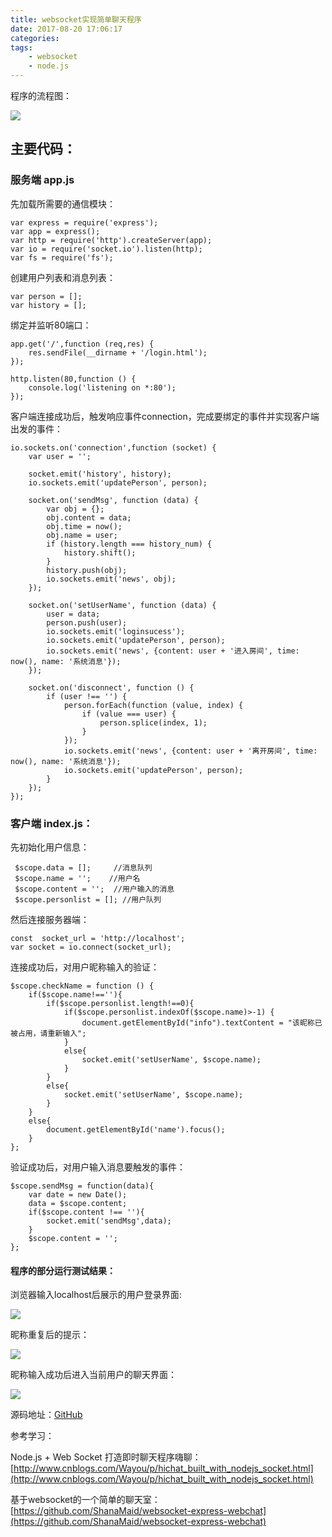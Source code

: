 ```yaml
---
title: websocket实现简单聊天程序
date: 2017-08-20 17:06:17
categories: 
tags:
	- websocket 
	- node.js
---
```



程序的流程图：
<!-- more -->

![](http://i.imgur.com/xNJdw2f.png)


## **主要代码：** ##

### 服务端 app.js ###

先加载所需要的通信模块：

	var express = require('express');
	var app = express();
	var http = require('http').createServer(app);
	var io = require('socket.io').listen(http);
	var fs = require('fs');

创建用户列表和消息列表：

	var person = [];
	var history = [];


绑定并监听80端口：

	app.get('/',function (req,res) {
	    res.sendFile(__dirname + '/login.html');
	});
	
	http.listen(80,function () {
	    console.log('listening on *:80');
	});

客户端连接成功后，触发响应事件connection，完成要绑定的事件并实现客户端出发的事件：

	io.sockets.on('connection',function (socket) {
	    var user = '';
	
	    socket.emit('history', history);
	    io.sockets.emit('updatePerson', person); 
	
	    socket.on('sendMsg', function (data) {
	        var obj = {};
	        obj.content = data;
	        obj.time = now();
	        obj.name = user;
	        if (history.length === history_num) {
	            history.shift();
	        }
	        history.push(obj);
	        io.sockets.emit('news', obj);
	    });
	
	    socket.on('setUserName', function (data) {
	        user = data;
	        person.push(user);
	        io.sockets.emit('loginsucess');
	        io.sockets.emit('updatePerson', person);
	        io.sockets.emit('news', {content: user + '进入房间', time: now(), name: '系统消息'});
	    });
	
	    socket.on('disconnect', function () {
	        if (user !== '') {
	            person.forEach(function (value, index) {
	                if (value === user) {
	                    person.splice(index, 1);
	                }
	            });
	            io.sockets.emit('news', {content: user + '离开房间', time: now(), name: '系统消息'});
	            io.sockets.emit('updatePerson', person);
	        }
	    });
	});

### 客户端 index.js： ###

先初始化用户信息：

	 $scope.data = [];     //消息队列  
	 $scope.name = '';    //用户名
	 $scope.content = '';  //用户输入的消息
	 $scope.personlist = []; //用户队列

然后连接服务器端：

	const  socket_url = 'http://localhost';
	var socket = io.connect(socket_url);
	
连接成功后，对用户昵称输入的验证：

	$scope.checkName = function () {
	    if($scope.name!==''){
	        if($scope.personlist.length!==0){
	            if($scope.personlist.indexOf($scope.name)>-1) {
	                document.getElementById("info").textContent = "该昵称已被占用，请重新输入";
	            }
	            else{
	                socket.emit('setUserName', $scope.name);
	            }
	        }
	        else{
	            socket.emit('setUserName', $scope.name);
	        }
	    }
	    else{
	        document.getElementById('name').focus();
	    }
	};

验证成功后，对用户输入消息要触发的事件：

	$scope.sendMsg = function(data){
	    var date = new Date();
	    data = $scope.content;
	    if($scope.content !== ''){
	        socket.emit('sendMsg',data);
	    }
	    $scope.content = '';
	};

#### 程序的部分运行测试结果： ####

浏览器输入localhost后展示的用户登录界面:

![](http://i.imgur.com/puk3YKy.png)

昵称重复后的提示：

![](http://i.imgur.com/nwZmF3S.png)

昵称输入成功后进入当前用户的聊天界面：

![](http://i.imgur.com/92hHDKg.png)

源码地址：[GitHub](https://github.com/FanWalker/webchat)

参考学习：

Node.js + Web Socket 打造即时聊天程序嗨聊：[http://www.cnblogs.com/Wayou/p/hichat_built_with_nodejs_socket.html](http://www.cnblogs.com/Wayou/p/hichat_built_with_nodejs_socket.html)

基于websocket的一个简单的聊天室：[https://github.com/ShanaMaid/websocket-express-webchat](https://github.com/ShanaMaid/websocket-express-webchat)
